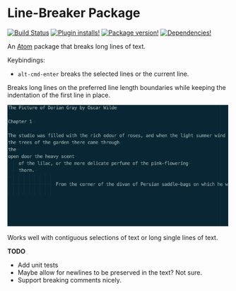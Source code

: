 # Line-Breaker Package

[![Build Status](https://travis-ci.org/EddyLuten/line-breaker.svg?branch=master)](https://travis-ci.org/EddyLuten/line-breaker)
[![Plugin installs!](https://img.shields.io/apm/dm/line-breaker.svg?style=flat-square)](https://atom.io/packages/line-breaker)
[![Package version!](https://img.shields.io/apm/v/line-breaker.svg?style=flat-square)](https://atom.io/packages/line-breaker)
[![Dependencies!](https://img.shields.io/david/EddyLuten/line-breaker.svg?style=flat-square)](https://david-dm.org/EddyLuten/line-breaker)

An [Atom](http://atom.io/) package that breaks long lines of text.

Keybindings:
* `alt-cmd-enter` breaks the selected lines or the current line.

Breaks long lines on the preferred line length boundaries while keeping the indentation
of the first line in place.

![Screenshot](https://raw.githubusercontent.com/EddyLuten/line-breaker/master/screenshot.gif)

Works well with contiguous selections of text or long single lines of text.

**TODO**
* Add unit tests
* Maybe allow for newlines to be preserved in the text? Not sure.
* Support breaking comments nicely.
